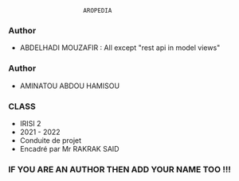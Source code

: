                          AROPEDIA


### Author 
* ABDELHADI MOUZAFIR : All except "rest api in model views"

### Author 
* AMINATOU ABDOU HAMISOU
### CLASS
* IRISI 2 
* 2021 - 2022
* Conduite de projet 
* Encadré par Mr RAKRAK SAID 
### IF YOU ARE AN AUTHOR THEN ADD YOUR NAME TOO !!! 
